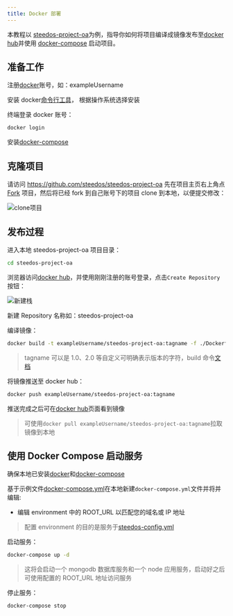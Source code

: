 ```yaml
---
title: Docker 部署
---
```


本教程以 [steedos-project-oa](https://github.com/steedos/steedos-project-oa)为例，指导你如何将项目编译成镜像发布至[docker hub](https://hub.docker.com/)并使用 [docker-compose](https://docs.docker.com/compose/install/) 启动项目。

## 准备工作

注册[docker](https://www.docker.com/)账号，如：exampleUsername

安装 docker[命令行工具](https://docs.docker.com/get-docker/)， 根据操作系统选择安装

终端登录 docker 账号：

```bash
docker login
```

安装[docker-compose](https://docs.docker.com/compose/install/)

## 克隆项目

请访问 https://github.com/steedos/steedos-project-oa 先在项目主页右上角点 [Fork](https://help.github.com/en/github/getting-started-with-github/fork-a-repo) 项目，然后将已经 fork 到自己账号下的项目 clone 到本地，以便提交修改：

![clone项目](/assets/windows/clone项目.png)

## 发布过程

进入本地 steedos-project-oa 项目目录：

```bash
cd steedos-project-oa
```

浏览器访问[docker hub](https://hub.docker.com/)，并使用刚刚注册的账号登录，点击`Create Repository`按钮：

![新建栈](/assets/docker/新建栈.png)

新建 Repository 名称如：steedos-project-oa

编译镜像：

```bash
docker build -t exampleUsername/steedos-project-oa:tagname -f ./Dockerfile . --no-cache
```

> tagname 可以是 1.0、2.0 等自定义可明确表示版本的字符，build 命令[文档](https://docs.docker.com/engine/reference/commandline/build/)

将镜像推送至 docker hub：

```bash
docker push exampleUsername/steedos-project-oa:tagname
```

推送完成之后可在[docker hub](https://hub.docker.com/)页面看到镜像

> 可使用`docker pull exampleUsername/steedos-project-oa:tagname`拉取镜像到本地

## 使用 Docker Compose 启动服务

确保本地已安装[docker](https://docs.docker.com/get-docker/)和[docker-compose](https://docs.docker.com/compose/install/)

基于示例文件[docker-compose.yml](https://github.com/steedos/steedos-project-oa/blob/master/docker-compose.yml)在本地新建`docker-compose.yml`文件并将并编辑:

- 编辑 environment 中的 ROOT_URL 以匹配您的域名或 IP 地址

> 配置 environment 的目的是服务于[steedos-config.yml](https://www.steedos.com/developer/steedos_config)

启动服务：

```bash
docker-compose up -d
```

> 这将会启动一个 mongodb 数据库服务和一个 node 应用服务，启动好之后可使用配置的 ROOT_URL 地址访问服务

停止服务：

```bash
docker-compose stop
```
